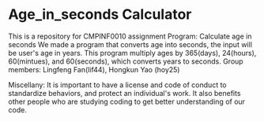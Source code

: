 # Age_in_seconds Calculator
This is a repository for CMPINF0010 assignment
Program: Calculate age in seconds
We made a program that converts age into seconds, the input will be user's age in years. This program multiply ages by 365(days), 24(hours), 60(mintues), and 60(seconds), which converts years to seconds. 
Group members: Lingfeng Fan(lif44), Hongkun Yao (hoy25)

Miscellany: It is important to have a license and code of conduct to standardize behaviors, and protect an individual's work. It also benefits other people who are studying coding to get better understanding of our code.
